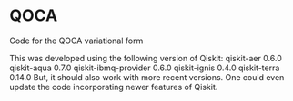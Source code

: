 # QOCA
 Code for the QOCA variational form

This was developed using the following version of Qiskit:
qiskit-aer                    0.6.0
qiskit-aqua                   0.7.0
qiskit-ibmq-provider          0.6.0
qiskit-ignis                  0.4.0
qiskit-terra                  0.14.0
But, it should also work with more recent versions.
One could even update the code incorporating newer features of Qiskit.